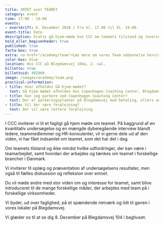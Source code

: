 ```yaml
---
title: INTET over TEAMET
category: event
time: 17:00 - 19:00
events:
- overskrift: 8. December 2020 | Fra kl. 17.00 til kl. 19.00.
event-title: Dato
description: Gratis gå-hjem-møde hos CCC om teamets tilstand og (oversete) muligheder.
hold_eller_begivenheder: true
published: true
facta-box: true
extra: <a href="/academy/team">Læs mere om vores Team uddannelse her</a>
color-box: blue
location: Hos CCC på Blegdamsvej 104a, 2. sal.
billetto: true
billettoid: 492060
image: /images/academy/team.png
practical-information:
- title: Hvor afholdes Gå-hjem-mødet?
  text: Gå hjem mødet afholdes hos Copenhagen Coaching Center, Blegdamsvej 104A, 2. sal, 2100 Kbh- Ø
- title: Kan jeg parkere ved Copenhagen Coaching Center?
  text: Der er parkeringspladser på Blegdamsvej mod betaling, ellers anbefaler vi offentlig transport. Metroen ved Trianglen ligger 4 mins gang fra CCC.
- title: Vil der være forplejning?
  text: Der vil være lettere forplejning
---
```

I CCC inviterer vi til et fagligt gå hjem møde om teamet. På baggrund af en kvantitativ undersøgelse og en mængde dyberegående interview blandt ledere, teammedlemmer og HR-konsulenter, vil vi gerne dele ud af den viden, vi har fået indsamlet om teamet, som det har det i dag.

 
Om teamets tilstand og ikke mindst hvilke udfordringer, der kan være i teamarbejdet, samt hvordan der arbejdes og tænkes om teamet i forskellige brancher i Danmark.


Vi inviterer til oplæg og præsentation af undersøgelsens resultater, men også til fælles diskussion og refleksion over emnet.

 

Du vil møde andre med stor viden om og interesse for teamet, samt blive introduceret til de mange forskellige måder, der arbejdes med team på i forskellige virksomheder.

 

Vi byder, ud over faglighed, på et spændende netværk og lidt til ganen i vores lokaler på Blegdamsvej.  

 

Vi glæder os til at se dig 8. December på Blegdamsvej 104 i baghuset.